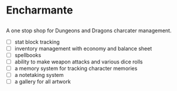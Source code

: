 # Encharmante

## 
A one stop shop for Dungeons and Dragons charcater management.

- [ ] stat block tracking
- [ ] inventory management with economy and balance sheet
- [ ] spellbooks
- [ ] ability to make weapon attacks and various dice rolls
- [ ] a memory system for tracking character memories
- [ ] a notetaking system
- [ ] a gallery for all artwork